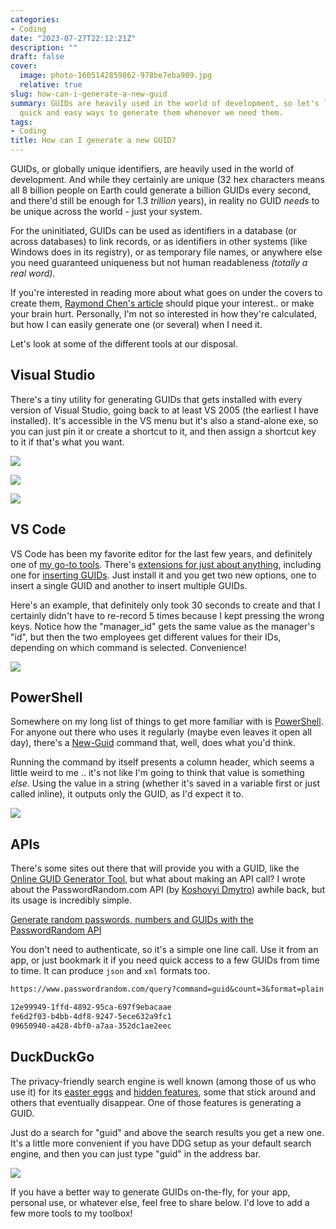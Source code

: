 ```yaml
---
categories:
- Coding
date: "2023-07-27T22:12:21Z"
description: ""
draft: false
cover:
  image: photo-1605142859862-978be7eba909.jpg
  relative: true
slug: how-can-i-generate-a-new-guid
summary: GUIDs are heavily used in the world of development, so let's look at a few
  quick and easy ways to generate them whenever we need them.
tags:
- Coding
title: How can I generate a new GUID?
---
```

GUIDs, or globally unique identifiers, are heavily used in the world of development. And while they certainly are unique (32 hex characters means all 8 billion people on Earth could generate a billion GUIDs every second, and there'd still be enough for 1.3 _trillion_ years), in reality no GUID _needs_ to be unique across the world - just your system.

For the uninitiated, GUIDs can be used as identifiers in a database (or across databases) to link records, or as identifiers in other systems (like Windows does in its registry), or as temporary file names, or anywhere else you need guaranteed uniqueness but not human readableness _(totally a real word)_.

If you're interested in reading more about what goes on under the covers to create them, [Raymond Chen's article](https://devblogs.microsoft.com/oldnewthing/20080627-00/?p=21823) should pique your interest.. or make your brain hurt. Personally, I'm not so interested in how they're calculated, but how I can easily generate one (or several) when I need it.

Let's look at some of the different tools at our disposal.

## Visual Studio

There's a tiny utility for generating GUIDs that gets installed with every version of Visual Studio, going back to at least VS 2005 (the earliest I have installed). It's accessible in the VS menu but it's also a stand-alone exe, so you can just pin it or create a shortcut to it, and then assign a shortcut key to it if that's what you want.

![](https://grantwinney.com/content/images/2023/07/2023-07-26-15_11_00-Microsoft-Visual-Studio.png)

![](https://grantwinney.com/content/images/2023/07/2023-07-26-15_12_31-Create-GUID.png)

![](https://grantwinney.com/content/images/2023/07/2023-07-26-15_49_49-Microsoft---GUIDGEN-Application-Properties.png)

## VS Code

VS Code has been my favorite editor for the last few years, and definitely one of [my go-to tools](https://grantwinney.com/8-tools-every-developer-should-know-and-use/). There's [extensions for just about anything](https://marketplace.visualstudio.com/VSCode), including one for [inserting GUIDs](https://marketplace.visualstudio.com/items?itemName=heaths.vscode-guid). Just install it and you get two new options, one to insert a single GUID and another to insert multiple GUIDs.

Here's an example, that definitely only took 30 seconds to create and that I certainly didn't have to re-record 5 times because I kept pressing the wrong keys. Notice how the "manager_id" gets the same value as the manager's "id", but then the two employees get different values for their IDs, depending on which command is selected. Convenience!

![](https://grantwinney.com/content/images/2023/07/vscode_insertguid.gif)

## PowerShell

Somewhere on my long list of things to get more familiar with is [PowerShell](https://learn.microsoft.com/en-us/powershell/scripting/install/installing-powershell). For anyone out there who uses it regularly (maybe even leaves it open all day), there's a [New-Guid](https://learn.microsoft.com/en-us/powershell/module/microsoft.powershell.utility/new-guid) command that, well, does what you'd think.

Running the command by itself presents a column header, which seems a little weird to me .. it's not like I'm going to think that value is something _else._ Using the value in a string (whether it's saved in a variable first or just called inline), it outputs only the GUID, as I'd expect it to.

![](https://grantwinney.com/content/images/2023/07/image-18.png)

## APIs

There's some sites out there that will provide you with a GUID, like the [Online GUID Generator Tool](https://www.uuidgenerator.net/guid), but what about making an API call? I wrote about the PasswordRandom.com API (by [Koshovyi Dmytro](http://koshovyi.com/)) awhile back, but its usage is incredibly simple.

[Generate random passwords, numbers and GUIDs with the PasswordRandom API](https://grantwinney.com/passwordrandom-api/)

You don't need to authenticate, so it's a simple one line call. Use it from an app, or just bookmark it if you need quick access to a few GUIDs from time to time. It can produce `json` and `xml` formats too.

```txt
https://www.passwordrandom.com/query?command=guid&count=3&format=plain

12e99949-1ffd-4892-95ca-697f9ebacaae
fe6d2f03-b4bb-4df8-9247-5ece632a9fc1
09650940-a428-4bf0-a7aa-352dc1ae2eec
```

## DuckDuckGo

The privacy-friendly search engine is well known (among those of us who use it) for its [easter eggs](https://dev.to/harshhhdev/fun-duckduckgo-tricks-4c5h) and [hidden features](https://itsfoss.com/duckduckgo-easter-eggs/), some that stick around and others that eventually disappear. One of those features is generating a GUID.

Just do a search for "guid" and above the search results you get a new one. It's a little more convenient if you have DDG setup as your default search engine, and then you can just type "guid" in the address bar.

![](https://grantwinney.com/content/images/2023/07/image-10.png)

If you have a better way to generate GUIDs on-the-fly, for your app, personal use, or whatever else, feel free to share below. I'd love to add a few more tools to my toolbox!
